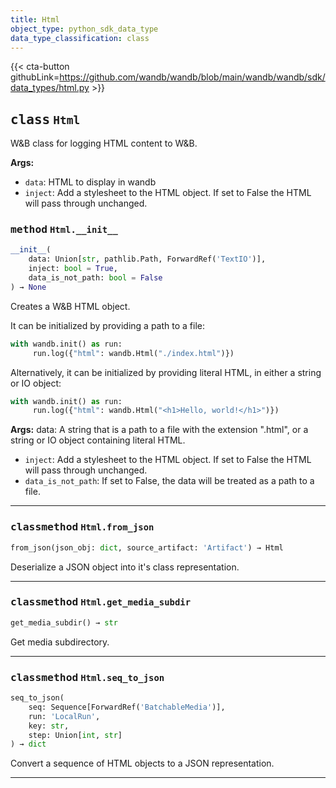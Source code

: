 ```yaml
---
title: Html
object_type: python_sdk_data_type
data_type_classification: class
---
```


{{< cta-button githubLink=https://github.com/wandb/wandb/blob/main/wandb/wandb/sdk/data_types/html.py >}}




## <kbd>class</kbd> `Html`
W&B class for logging HTML content to W&B. 



**Args:**
 
 - `data`:  HTML to display in wandb 
 - `inject`:  Add a stylesheet to the HTML object.  If set  to False the HTML will pass through unchanged. 

### <kbd>method</kbd> `Html.__init__`

```python
__init__(
    data: Union[str, pathlib.Path, ForwardRef('TextIO')],
    inject: bool = True,
    data_is_not_path: bool = False
) → None
```

Creates a W&B HTML object. 

It can be initialized by providing a path to a file: 

```python
with wandb.init() as run:
     run.log({"html": wandb.Html("./index.html")})
``` 

Alternatively, it can be initialized by providing literal HTML, in either a string or IO object: 

```python
with wandb.init() as run:
     run.log({"html": wandb.Html("<h1>Hello, world!</h1>")})
``` 



**Args:**
  data:  A string that is a path to a file with the extension ".html",  or a string or IO object containing literal HTML. 
 - `inject`:  Add a stylesheet to the HTML object. If set  to False the HTML will pass through unchanged. 
 - `data_is_not_path`:  If set to False, the data will be  treated as a path to a file. 




---

### <kbd>classmethod</kbd> `Html.from_json`

```python
from_json(json_obj: dict, source_artifact: 'Artifact') → Html
```

Deserialize a JSON object into it's class representation. 

<!-- lazydoc-ignore: internal --> 

---

### <kbd>classmethod</kbd> `Html.get_media_subdir`

```python
get_media_subdir() → str
```

Get media subdirectory. 

<!-- lazydoc-ignore: internal --> 

---


### <kbd>classmethod</kbd> `Html.seq_to_json`

```python
seq_to_json(
    seq: Sequence[ForwardRef('BatchableMedia')],
    run: 'LocalRun',
    key: str,
    step: Union[int, str]
) → dict
```

Convert a sequence of HTML objects to a JSON representation. 

<!-- lazydoc-ignore: internal --> 

---

